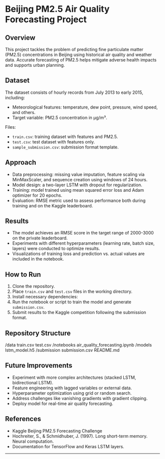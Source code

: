 # Beijing PM2.5 Air Quality Forecasting Project

## Overview
This project tackles the problem of predicting fine particulate matter (PM2.5) concentrations in Beijing using historical air quality and weather data. Accurate forecasting of PM2.5 helps mitigate adverse health impacts and supports urban planning.

## Dataset
The dataset consists of hourly records from July 2013 to early 2015, including:
- Meteorological features: temperature, dew point, pressure, wind speed, and others.
- Target variable: PM2.5 concentration in µg/m³.

Files:
- `train.csv`: training dataset with features and PM2.5.
- `test.csv`: test dataset with features only.
- `sample_submission.csv`: submission format template.

## Approach
- Data preprocessing: missing value imputation, feature scaling via MinMaxScaler, and sequence creation using windows of 24 hours.
- Model design: a two-layer LSTM with dropout for regularization.
- Training: model trained using mean squared error loss and Adam optimizer for 20 epochs.
- Evaluation: RMSE metric used to assess performance both during training and on the Kaggle leaderboard.

## Results
- The model achieves an RMSE score in the target range of 2000-3000 on the private leaderboard.
- Experiments with different hyperparameters (learning rate, batch size, layers) were conducted to optimize results.
- Visualizations of training loss and prediction vs. actual values are included in the notebook.

## How to Run
1. Clone the repository.
2. Place `train.csv` and `test.csv` files in the working directory.
3. Install necessary dependencies:
4. Run the notebook or script to train the model and generate `submission.csv`.
5. Submit results to the Kaggle competition following the submission format.

## Repository Structure

/data
train.csv
test.csv
/notebooks
air_quality_forecasting.ipynb
/models
lstm_model.h5
/submission
submission.csv
README.md



## Future Improvements
- Experiment with more complex architectures (stacked LSTM, bidirectional LSTM).
- Feature engineering with lagged variables or external data.
- Hyperparameter optimization using grid or random search.
- Address challenges like vanishing gradients with gradient clipping.
- Deploy model for real-time air quality forecasting.

## References
- Kaggle Beijing PM2.5 Forecasting Challenge
- Hochreiter, S., & Schmidhuber, J. (1997). Long short-term memory. Neural computation.
- Documentation for TensorFlow and Keras LSTM layers.

---


